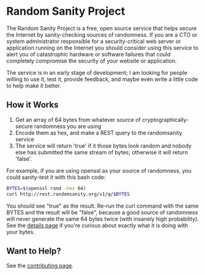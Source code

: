 # Random Sanity Project

The Random Sanity Project is a free, open source service that
helps secure the Internet by sanity-checking sources of
randomness. If you are a CTO or system administrator responsible for
a security-critical web server or application running on the
Internet you should consider using this service to alert you
of catastrophic hardware or software failures that could completely
compromise the security of your website or application.

The service is in an early stage of development; I am looking for
people willing to use it, test it, provide feedback, and maybe
even write a little code to help make it better.

## How it Works

1. Get an array of 64 bytes from whatever source of cryptographically-secure randomness you are using
2. Encode them as hex, and make a REST query to the randomsanity service
3. The service will return 'true' if it those bytes look random and nobody else has submitted the same stream of bytes; otherwise it will return 'false'.

For example, if you are using openssl as your source of
randomness, you could sanity-test it with this bash code:

```bash
BYTES=$(openssl rand -hex 64)
curl http://rest.randomsanity.org/v1/q/$BYTES
```

You should see "true" as the result. Re-run the curl command with
the same BYTES and the result will be "false", because a good
source of randomness will never generate the same 64 bytes twice
(with insanely high probability). See
the [details page](details) if you're curious about
exactly what it is doing with your bytes.

## Want to Help?
See the [contributing page](contributing).
